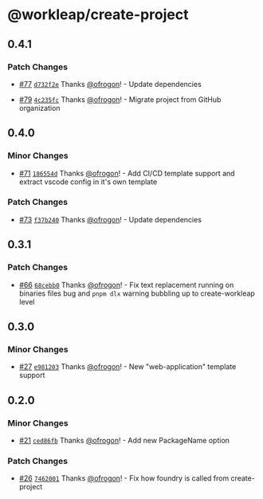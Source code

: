# @workleap/create-project

## 0.4.1

### Patch Changes

- [#77](https://github.com/workleap/wl-foundry-cli/pull/77) [`d732f2e`](https://github.com/workleap/wl-foundry-cli/commit/d732f2edfb9cd7e7f48a439a9bd74b7c163e0d6a) Thanks [@ofrogon](https://github.com/ofrogon)! - Update dependencies

- [#79](https://github.com/workleap/wl-foundry-cli/pull/79) [`4c235fc`](https://github.com/workleap/wl-foundry-cli/commit/4c235fc870f0b8fd220572fa8e9e7329602e490b) Thanks [@ofrogon](https://github.com/ofrogon)! - Migrate project from GitHub organization

## 0.4.0

### Minor Changes

- [#71](https://github.com/workleap/wl-foundry-cli/pull/71) [`186554d`](https://github.com/workleap/wl-foundry-cli/commit/186554dfb6f8b091cd9cdc8bb43694cfe0e5f2c9) Thanks [@ofrogon](https://github.com/ofrogon)! - Add CI/CD template support and extract vscode config in it's own template

### Patch Changes

- [#73](https://github.com/workleap/wl-foundry-cli/pull/73) [`f37b240`](https://github.com/workleap/wl-foundry-cli/commit/f37b2401095fade66e54077fdea9277170060693) Thanks [@ofrogon](https://github.com/ofrogon)! - Update dependencies

## 0.3.1

### Patch Changes

- [#66](https://github.com/workleap/wl-foundry-cli/pull/66) [`68cebb0`](https://github.com/workleap/wl-foundry-cli/commit/68cebb0deee7a977a7b4c05c2953e60b44bbaf24) Thanks [@ofrogon](https://github.com/ofrogon)! - Fix text replacement running on binaries files bug and `pnpm dlx` warning bubbling up to create-workleap level

## 0.3.0

### Minor Changes

- [#27](https://github.com/workleap/wl-foundry-cli/pull/27) [`e981203`](https://github.com/workleap/wl-foundry-cli/commit/e9812035e3be3dddda6c47eecdc32927b84e3688) Thanks [@ofrogon](https://github.com/ofrogon)! - New "web-application" template support

## 0.2.0

### Minor Changes

- [#21](https://github.com/workleap/wl-foundry-cli/pull/21) [`ced86fb`](https://github.com/workleap/wl-foundry-cli/commit/ced86fbdd1c2b4057b7c03e63ea0f27bfcd58f97) Thanks [@ofrogon](https://github.com/ofrogon)! - Add new PackageName option

### Patch Changes

- [#26](https://github.com/workleap/wl-foundry-cli/pull/26) [`7462001`](https://github.com/workleap/wl-foundry-cli/commit/746200136c6850318abdc374cd9d75540f3ade2d) Thanks [@ofrogon](https://github.com/ofrogon)! - Fix how foundry is called from create-project
